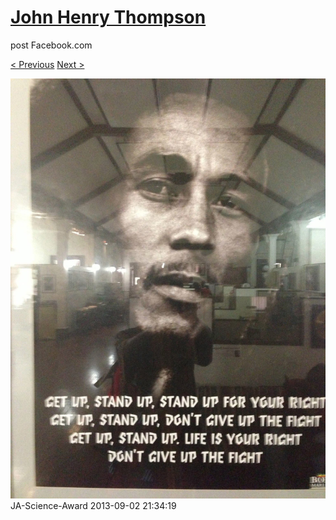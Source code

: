 # [John Henry Thompson](../README.md)
post Facebook.com

[< Previous](2013-09-02-23.md) [Next >](2013-09-02-25.md)

[![](../media/2013-09-02/JA-Science-Award-13.jpg)](../README.md)
JA-Science-Award
2013-09-02 21:34:19